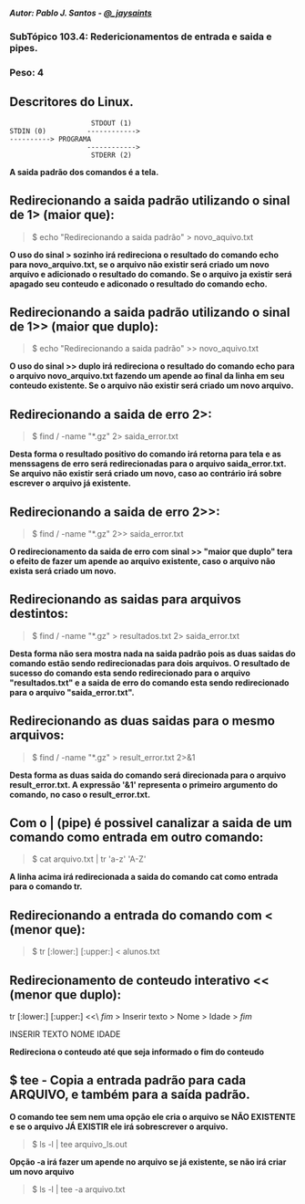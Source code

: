 ##### Autor: Pablo J. Santos - [@_jaysaints](#code)
### SubTópico 103.4: Redericionamentos de entrada e saida e pipes.
### Peso: 4


## Descritores do Linux.

```
                    STDOUT (1)
STDIN (0)          ------------>
----------> PROGRAMA 
                   ------------>
                    STDERR (2)
```                   

**A saida padrão dos comandos é a tela.**

## Redirecionando a saida padrão utilizando o sinal de 1> (maior que):
> $ echo "Redirecionando a saida padrão" > novo_aquivo.txt

**O uso do sinal > sozinho irá redireciona o resultado do comando echo para novo_arquivo.txt, se o arquivo não existir será criado um novo arquivo e adicionado o resultado do comando. Se o arquivo ja existir será apagado seu conteudo e adiconado o resultado do comando echo.**

## Redirecionando a saida padrão utilizando o sinal de 1>> (maior que duplo):
> $ echo "Redirecionando a saida padrão" >> novo_aquivo.txt

**O uso do sinal >> duplo irá redireciona o resultado do comando echo para o arquivo novo_arquivo.txt fazendo um apende ao final da linha em seu conteudo existente. Se o arquivo não existir será criado um novo arquivo.**


## Redirecionando a saida de erro 2>:
> $ find / -name "*.gz" 2> saida_error.txt

**Desta forma o resultado positivo do comando irá retorna para tela e as menssagens de erro será redirecionadas para o arquivo saida_error.txt. Se arquivo não existir será criado um novo, caso ao contrário irá sobre escrever o arquivo já existente.**

## Redirecionando a saida de erro 2>>:
> $ find / -name "*.gz" 2>> saida_error.txt

**O redirecionamento da saida de erro com sinal >> "maior que duplo" tera o efeito de fazer um apende ao arquivo existente, caso o arquivo não exista será criado um novo.**

## Redirecionando as saidas para arquivos destintos:
> $ find / -name "*.gz" > resultados.txt 2> saida_error.txt

**Desta forma não sera mostra nada na saida padrão pois as duas saidas do comando estão sendo redirecionadas para dois arquivos. O resultado de sucesso do comando esta sendo redirecionado para o arquivo "resultados.txt" e a saida de erro do comando esta sendo redirecionado para o arquivo "saida_error.txt".**

## Redirecionando as duas saidas para o mesmo arquivos:
> $ find / -name "*.gz" > result_error.txt 2>&1

**Desta forma as duas saida do comando será direcionada para o arquivo result_error.txt. A expressão '&1' representa o primeiro argumento do comando, no caso o result_error.txt.** 

## Com o | (pipe) é possivel canalizar a saida de um comando como entrada em outro comando:
> $ cat arquivo.txt | tr 'a-z' 'A-Z'

**A linha acima irá redirecionada a saida do comando cat como entrada para o comando tr.**

## Redirecionando a entrada do comando com < (menor que):
> $ tr \[:lower:] \[:upper:] < alunos.txt

## Redirecionamento de conteudo interativo << (menor que duplo):
tr \[:lower:] \[:upper:] <<\ _fim_
\> Inserir texto
\> Nome
\> Idade
\> _fim_

INSERIR TEXTO
NOME
IDADE

**Redireciona o conteudo até que seja informado o fim do conteudo**

## $ tee - Copia a entrada padrão para cada ARQUIVO, e também para a saída padrão.

**O comando tee sem nem uma opção ele cria o arquivo se NÃO EXISTENTE e se o arquivo JÁ EXISTIR ele irá sobrescrever o arquivo.**
> $ ls -l | tee arquivo_ls.out

**Opção -a irá fazer um apende no arquivo se já existente, se não irá criar um novo arquivo**
> $ ls -l | tee -a arquivo.txt









